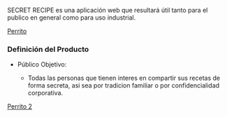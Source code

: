 SECRET RECIPE es una aplicación web que resultará útil tanto para el publico en general como para uso industrial.

[Perrito](http://as01.epimg.net/epik/imagenes/2018/04/28/portada/1524913221_572475_1524913364_noticia_normal.jpg "perrito")

### Definición del Producto

* Público Objetivo:

  - Todas las personas que tienen interes en compartir sus recetas de forma secreta, asi sea por tradicion familiar o por confidencialidad corporativa.

[Perrito 2](https://encrypted-tbn0.gstatic.com/images?q=tbn:ANd9GcTBA3ZYqSO6GqIcBnCU0mrW8gCQhSC0OE1UsOqTytQoiqVFSf8z "perrit")
